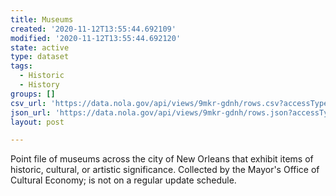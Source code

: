 ```yaml
---
title: Museums
created: '2020-11-12T13:55:44.692109'
modified: '2020-11-12T13:55:44.692120'
state: active
type: dataset
tags:
  - Historic
  - History
groups: []
csv_url: 'https://data.nola.gov/api/views/9mkr-gdnh/rows.csv?accessType=DOWNLOAD'
json_url: 'https://data.nola.gov/api/views/9mkr-gdnh/rows.json?accessType=DOWNLOAD'
layout: post

---
```

Point file of museums across the city of New Orleans that exhibit items of historic, cultural, or artistic significance. Collected by the Mayor's Office of Cultural Economy; is not on a regular update schedule.
